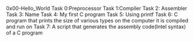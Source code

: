 0x00-Hello_World
Task 0:Preprocessor
Task 1:Compiler
Task 2: Assembler
Task 3: Name
Task 4: My first C program
Task 5: Using printf
Task 6:  C program that prints the size of various types on the computer it is compiled and run on
Task 7: A script that generates the assembly code(Intel syntax) of a C program
